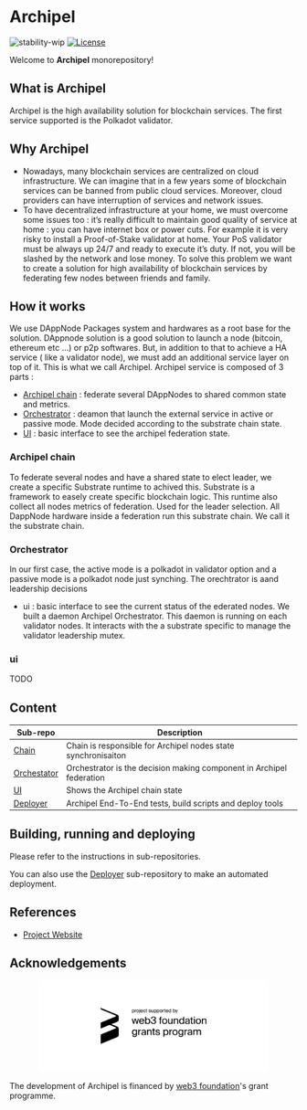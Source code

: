 # Archipel
![stability-wip](https://img.shields.io/badge/stability-work_in_progress-lightgrey.svg)
[![License](https://img.shields.io/badge/License-Apache%202.0-blue.svg)](https://opensource.org/licenses/Apache-2.0)

Welcome to **Archipel** monorepository!

## What is Archipel

Archipel is the high availability solution for blockchain services. The first service supported is the Polkadot validator.


## Why Archipel

- Nowadays, many blockchain services are centralized on cloud infrastructure. We can imagine that in a few years some of blockchain services can be banned from public cloud services. Moreover, cloud providers can have interruption of services and network issues.
- To have decentralized infrastructure at your home, we must overcome some issues too : it’s really difficult to maintain good quality of service at home : you can have internet box or power cuts. For example it is very risky to install a Proof-of-Stake validator at home. Your PoS validator must be always up 24/7 and ready to execute it’s duty. If not, you will be slashed by the network and lose money.
To solve this problem we want to create a solution for high availability of blockchain services by federating few nodes between friends and family.


## How it works 

We use DAppNode Packages system and hardwares as a root base for the solution.
DAppnode solution is a good solution to launch a node (bitcoin, ethereum etc ...) or p2p softwares. But, in addition to that to achieve a HA service ( like a validator node), we must add an additional service layer on top of it. This is what we call Archipel. Archipel service is composed of 3 parts :
- [Archipel chain](https://github.com/luguslabs/archipel/tree/master/chain) : federate several DAppNodes to shared common state and metrics.
- [Orchestrator](https://github.com/luguslabs/archipel/tree/master/orchestrator) : deamon that launch the external service in active or passive mode. Mode decided according to the substrate chain state.
- [UI](https://github.com/luguslabs/archipel/tree/master/ui) : basic interface to see the archipel federation state.
### Archipel chain 
To federate several nodes and have a shared state to elect leader, we create a specific Substrate runtime to achived this. Substrate is a framework to easely create specific blockchain logic. This runtime also collect all nodes metrics of federation. Used for the leader selection. 
All DappNode hardware inside a federation run this substrate chain. We call it the substrate chain.

### Orchestrator

In our first case, the active mode is a polkadot in validator option and a passive mode is a polkadot node just synching. The orechtrator is aand leadership decisions
- ui : basic interface to see the current status of the ederated nodes.
 We built a daemon Archipel Orchestrator. This daemon is running on each validator nodes. It interacts with the a substrate specific to manage the validator leadership mutex. 
 
### ui
TODO

## Content

| Sub-repo | Description |
| --- | --- |
| [Chain](chain/) | Chain is responsible for Archipel nodes state synchronisaiton |
| [Orchestator](orchestrator/) | Orchestrator is the decision making component in Archipel federation |
| [UI](ui/) | Shows the Archipel chain state |
| [Deployer](deployer/) | Archipel End-To-End tests, build scripts and deploy tools |

## Building, running and deploying

Please refer to the instructions in sub-repositories.

You can also use the [Deployer](deployer/) sub-repository to make an automated deployment.

## References

* [Project Website](https://archipel.id)

## Acknowledgements
<p align="center">
  <img src=./web3_foundation_grants_badge.svg width = 400>
</p>

The development of Archipel is financed by [web3 foundation](https://web3.foundation/)'s grant programme. 
